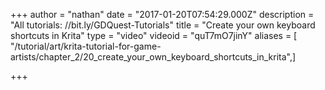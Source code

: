 +++
author = "nathan"
date = "2017-01-20T07:54:29.000Z"
description = "All tutorials: //bit.ly/GDQuest-Tutorials"
title = "Create your own keyboard shortcuts in Krita"
type = "video"
videoid = "quT7mO7jinY"
aliases = [ "/tutorial/art/krita-tutorial-for-game-artists/chapter_2/20_create_your_own_keyboard_shortcuts_in_krita",]

+++